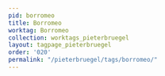 ```yaml
---
pid: borromeo
title: Borromeo
worktag: Borromeo
collection: worktags_pieterbruegel
layout: tagpage_pieterbruegel
order: '020'
permalink: "/pieterbruegel/tags/borromeo/"
---
```

